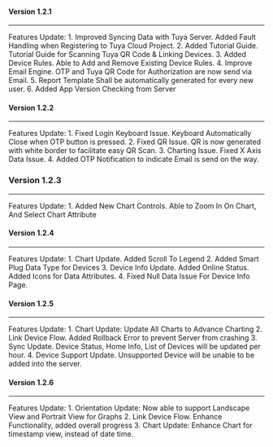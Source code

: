 
#### Version 1.2.1
---------------------
<en-US>
    Features Update:
    1. Improved Syncing Data with Tuya Server. Added Fault Handling when Registering to Tuya Cloud Project.
    2. Added Tutorial Guide. Tutorial Guide for Scanning Tuya QR Code & Linking Devices.
    3. Added Device Rules. Able to Add and Remove Existing Device Rules.
    4. Improve Email Engine. OTP and Tuya QR Code for Authorization are now send via Email.
    5. Report Template Shall be automatically generated for every new user.
    6. Added App Version Checking from Server
</en-US>

#### Version 1.2.2
---------------------
<en-US>
    Features Update:
    1. Fixed Login Keyboard Issue. Keyboard Automatically Close when OTP button is pressed.
    2. Fixed QR Issue. QR is now generated with white border to facilitate easy QR Scan.
    3. Charting Issue. Fixed X Axis Data Issue.
    4. Added OTP Notification to indicate Email is send on the way.
</en-US>

### Version 1.2.3
---------------------
<en-US>
    Features Update:
    1. Added New Chart Controls. Able to Zoom In On Chart, And Select Chart Attribute
</en-US>

#### Version 1.2.4
---------------------
<en-US>
    Features Update:
    1. Chart Update. Added Scroll To Legend
    2. Added Smart Plug Data Type for Devices
    3. Device Info Update. Added Online Status. Added Icons for Data Attributes.
    4. Fixed Null Data Issue For Device Info Page.
</en-US>

#### Version 1.2.5
---------------------
<en-US>
    Features Update:
    1. Chart Update: Update All Charts to Advance Charting
    2. Link Device Flow. Added Rollback Error to prevent Server from crashing
    3. Sync Update. Device Status, Home Info, List of Devices will be updated per hour.
    4. Device Support Update. Unsupported Device will be unable to be added into the server.
</en-US>

#### Version 1.2.6
---------------------
<en-US>
    Features Update:
    1. Orientation Update: Now able to support Landscape View and Portrait View for Graphs
    2. Link Device Flow. Enhance Functionality, added overall progress
    3. Chart Update: Enhance Chart for timestamp view, instead of date time.
</en-US>